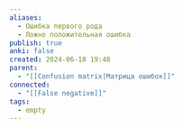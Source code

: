 ```yaml
---
aliases:
  - Ошибка первого рода
  - Ложно положительная ошибка
publish: true
anki: false
created: 2024-06-18 19:48
parent:
  - "[[Confusion matrix|Матрица ошибок]]"
connected:
  - "[[False negative]]"
tags:
  - empty
---
```


